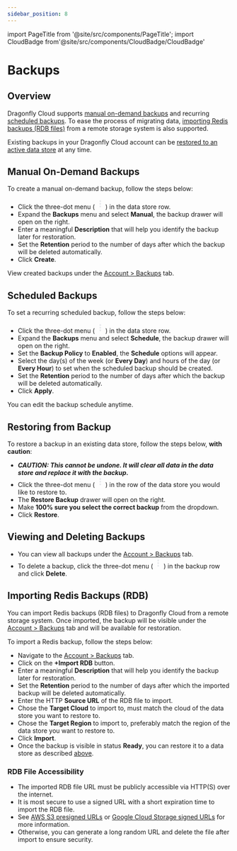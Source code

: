 ```yaml
---
sidebar_position: 8
---
```


import PageTitle from '@site/src/components/PageTitle';
import CloudBadge from'@site/src/components/CloudBadge/CloudBadge'

# Backups

<CloudBadge/>

<PageTitle title="Managing Backups | Dragonfly Cloud" />

## Overview

Dragonfly Cloud supports [manual on-demand backups](#manual-on-demand-backups) and
recurring [scheduled backups](#scheduled-backups).
To ease the process of migrating data, [importing Redis backups (RDB files)](#importing-redis-backups-rdb)
from a remote storage system is also supported.

Existing backups in your Dragonfly Cloud account can be [restored to an active data store](#restoring-from-backup)
at any time.

## Manual On-Demand Backups

To create a manual on-demand backup, follow the steps below:

- Click the three-dot
  menu (<svg xmlns="http://www.w3.org/2000/svg" height="24px" viewBox="0 -960 960 960" width="24px" fill="#e8eaed"><path d="M480-160q-33 0-56.5-23.5T400-240q0-33 23.5-56.5T480-320q33 0 56.5 23.5T560-240q0 33-23.5 56.5T480-160Zm0-240q-33 0-56.5-23.5T400-480q0-33 23.5-56.5T480-560q33 0 56.5 23.5T560-480q0 33-23.5 56.5T480-400Zm0-240q-33 0-56.5-23.5T400-720q0-33 23.5-56.5T480-800q33 0 56.5 23.5T560-720q0 33-23.5 56.5T480-640Z"/></svg>)
  in the data store row.
- Expand the **Backups** menu and select **Manual**, the backup drawer will open on the right.
- Enter a meaningful **Description** that will help you identify the backup later for restoration.
- Set the **Retention** period to the number of days after which the backup will be deleted automatically.
- Click **Create**.

View created backups under the [Account > Backups](https://dragonflydb.cloud/account/backups) tab.

## Scheduled Backups

To set a recurring scheduled backup, follow the steps below:

- Click the three-dot
  menu (<svg xmlns="http://www.w3.org/2000/svg" height="24px" viewBox="0 -960 960 960" width="24px" fill="#e8eaed"><path d="M480-160q-33 0-56.5-23.5T400-240q0-33 23.5-56.5T480-320q33 0 56.5 23.5T560-240q0 33-23.5 56.5T480-160Zm0-240q-33 0-56.5-23.5T400-480q0-33 23.5-56.5T480-560q33 0 56.5 23.5T560-480q0 33-23.5 56.5T480-400Zm0-240q-33 0-56.5-23.5T400-720q0-33 23.5-56.5T480-800q33 0 56.5 23.5T560-720q0 33-23.5 56.5T480-640Z"/></svg>)
  in the data store row.
- Expand the **Backups** menu and select **Schedule**, the backup drawer will open on the right.
- Set the **Backup Policy** to **Enabled**, the **Schedule** options will appear.
- Select the day(s) of the week (or **Every Day**) and hours of the day (or **Every Hour**) to set when
  the scheduled backup should be created.
- Set the **Retention** period to the number of days after which the backup will be deleted automatically.
- Click **Apply**.

You can edit the backup schedule anytime.

## Restoring from Backup

To restore a backup in an existing data store, follow the steps below, **with caution**:

- ***CAUTION: This cannot be undone. It will clear all data in the data store and replace it with the backup.***
- Click the three-dot
  menu (<svg xmlns="http://www.w3.org/2000/svg" height="24px" viewBox="0 -960 960 960" width="24px" fill="#e8eaed"><path d="M480-160q-33 0-56.5-23.5T400-240q0-33 23.5-56.5T480-320q33 0 56.5 23.5T560-240q0 33-23.5 56.5T480-160Zm0-240q-33 0-56.5-23.5T400-480q0-33 23.5-56.5T480-560q33 0 56.5 23.5T560-480q0 33-23.5 56.5T480-400Zm0-240q-33 0-56.5-23.5T400-720q0-33 23.5-56.5T480-800q33 0 56.5 23.5T560-720q0 33-23.5 56.5T480-640Z"/></svg>)
  in the row of the data store you would like to restore to.
- The **Restore Backup** drawer will open on the right.
- Make **100% sure you select the correct backup** from the dropdown.
- Click **Restore**.

## Viewing and Deleting Backups

- You can view all backups under the [Account > Backups](https://dragonflydb.cloud/account/backups) tab.
- To delete a backup, click the three-dot
  menu (<svg xmlns="http://www.w3.org/2000/svg" height="24px" viewBox="0 -960 960 960" width="24px" fill="#e8eaed"><path d="M480-160q-33 0-56.5-23.5T400-240q0-33 23.5-56.5T480-320q33 0 56.5 23.5T560-240q0 33-23.5 56.5T480-160Zm0-240q-33 0-56.5-23.5T400-480q0-33 23.5-56.5T480-560q33 0 56.5 23.5T560-480q0 33-23.5 56.5T480-400Zm0-240q-33 0-56.5-23.5T400-720q0-33 23.5-56.5T480-800q33 0 56.5 23.5T560-720q0 33-23.5 56.5T480-640Z"/></svg>)
  in the backup row and click **Delete**.

## Importing Redis Backups (RDB)

You can import Redis backups (RDB files) to Dragonfly Cloud from a remote storage system.
Once imported, the backup will be visible under the [Account > Backups](https://dragonflydb.cloud/account/backups)
tab and will be available for restoration.

To import a Redis backup, follow the steps below:

- Navigate to the [Account > Backups](https://dragonflydb.cloud/account/backups) tab.
- Click on the **+Import RDB** button.
- Enter a meaningful **Description** that will help you identify the backup later for restoration.
- Set the **Retention** period to the number of days after which the imported backup will be deleted automatically.
- Enter the HTTP **Source URL** of the RDB file to import.
- Chose the **Target Cloud** to import to, must match the cloud of the data store you want to restore to.
- Chose the **Target Region** to import to, preferably match the region of the data store you want to restore to.
- Click **Import**.
- Once the backup is visible in status **Ready**, you can restore it to a data store as
  described [above](#restoring-from-backup).

### RDB File Accessibility

- The imported RDB file URL must be publicly accessible via HTTP(S) over the internet.
- It is most secure to use a signed URL with a short expiration time to import the RDB file.
- See [AWS S3 presigned URLs](https://docs.aws.amazon.com/AmazonS3/latest/userguide/ShareObjectPreSignedURL.html)
  or [Google Cloud Storage signed URLs](https://cloud.google.com/storage/docs/access-control/signed-urls)
  for more information.
- Otherwise, you can generate a long random URL and delete the file after import to ensure security.
